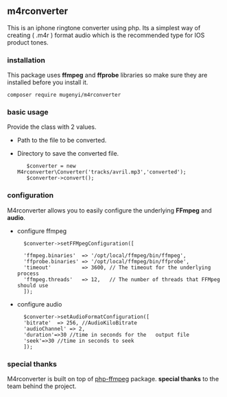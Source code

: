 ## m4rconverter

This is an iphone ringtone converter using php. Its a simplest way of creating ( .m4r ) format audio which is the recommended type for IOS product tones.

### installation
This package uses  __ffmpeg__ and __ffprobe__ libraries so make sure they are installed before you install it.

    composer require mugenyi/m4rconverter

### basic usage
Provide the class with 2 values.
* Path to the file to be converted.
* Directory to save the converted file.

         $converter = new M4rconverter\Converter('tracks/avril.mp3','converted');
         $converter->convert();


### configuration
M4rconverter allows you to easily configure the underlying __FFmpeg__  and  __audio__.
* configure ffmpeg

        $converter->setFFMpegConfiguration([

        'ffmpeg.binaries'  => '/opt/local/ffmpeg/bin/ffmpeg',
        'ffprobe.binaries' => '/opt/local/ffmpeg/bin/ffprobe',
        'timeout'          => 3600, // The timeout for the underlying process
        'ffmpeg.threads'   => 12,   // The number of threads that FFMpeg should use
        ]);

* configure audio

        $converter->setAudioFormatConfiguration([
        'bitrate'  => 256, //AudioKiloBitrate
        'audioChannel' => 2,
        'duration'=>30 //time in seconds for the   output file
        'seek'=>30 //time in seconds to seek
        ]);

### special thanks
M4rconverter is built on top of [php-ffmpeg](https://github.com/PHP-FFMpeg/PHP-FFMpeg) package. __special thanks__ to the team behind the project.
